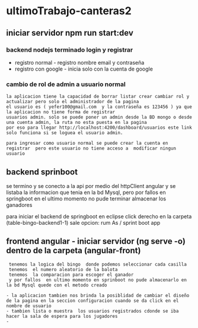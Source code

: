 # ultimoTrabajo-canteras2


## iniciar servidor  npm run start:dev
### backend nodejs terminado login y registrar
   - registro normal - registro  nombre email y contraseña 
   - registro con google - inicia solo con la cuenta de google 

### cambio de rol  de admin a usuario normal 
    la aplicacion tiene la capacidad de borrar listar crear cambiar rol y actualizar pero solo el administrador de la pagina
    el usuario es ( yefer100@gmail.com  y la contraseña es 123456 ) ya que la aplicacion no tiene forma de registrar
    usuarios admin. solo se puede poner un admin desde la BD mongo o desde una cuenta admin, la ruta no esta puesta en la pagina 
    por eso para llegar http://localhost:4200/dashboard/usuarios este link solo funciona si se loguea el usuario admin.
    
    para ingresar como usuario normal se puede crear la cuenta en registrar  pero este usuario no tiene acceso a  modificar ningun usuario
    
## backend sprinboot 
   se  termino  y se conecto a la api por medio del httpClient angular y se listaba la informacion que tenia en la bd Mysql,
   pero por fallos en springboot en el ultimo momento no pude terminar almacenar los ganadores 
   
   para iniciar  el backend de springboot en eclipse click derecho en la carpeta (table-bingo-backend1-1) sale opcion: rum As  / sprint boot app 
   
## frontend angular - iniciar  servidor  (ng serve -o) dentro de la carpeta (angular-front)
     tenemos la logica del bingo  donde podemos seleccionar cada casilla 
     tenemos  el numero aleatorio de la balota 
     tenemos  la comparacion para escoger el ganador 
     y por fallos  en ultimo momento en sprinboot no pude almacenarlo en la bd Mysql quede con el metodo creado 
      
    - la aplicacion tambien nos brinda la posiblidad de cambiar el diseño de la pagina en la seccion configuracion cuando se da click en el nombre de usuario 
    - tambien lista o muestra  los usuarios registrados cdonde se iba hacer la sala de espera para los jugadores 
    -
   
   
    
    
